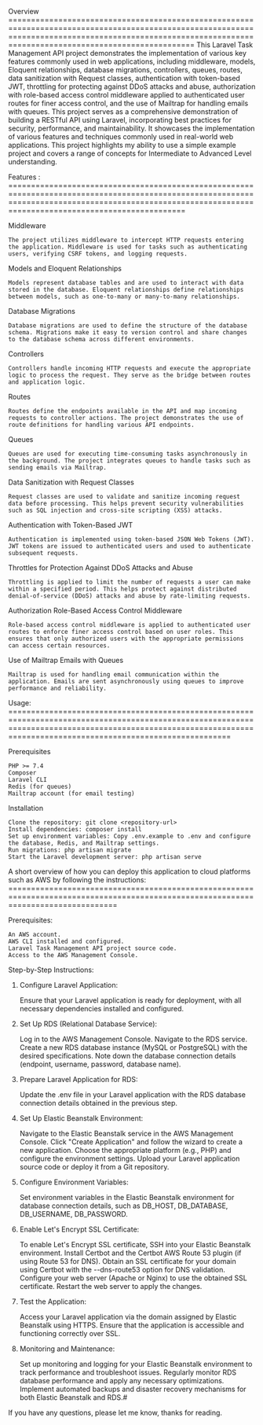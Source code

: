 Overview ===========================================================================================================================================================================================================
This Laravel Task Management API project demonstrates the implementation of various key features commonly used in web applications, including middleware, models, Eloquent relationships, database migrations, controllers, queues, routes, data sanitization with Request classes, authentication with token-based JWT, throttling for protecting against DDoS attacks and abuse, authorization with role-based access control middleware applied to authenticated user routes for finer access control, and the use of Mailtrap for handling emails with queues. This project serves as a comprehensive demonstration of building a RESTful API using Laravel, incorporating best practices for security, performance, and maintainability. It showcases the implementation of various features and techniques commonly used in real-world web applications. This project highlights my ability to use a simple example project and covers a range of concepts for Intermediate to Advanced Level understanding.

Features : =========================================================================================================================================================================================================

Middleware

    The project utilizes middleware to intercept HTTP requests entering the application. Middleware is used for tasks such as authenticating users, verifying CSRF tokens, and logging requests.

Models and Eloquent Relationships

    Models represent database tables and are used to interact with data stored in the database. Eloquent relationships define relationships between models, such as one-to-many or many-to-many relationships.

Database Migrations

    Database migrations are used to define the structure of the database schema. Migrations make it easy to version control and share changes to the database schema across different environments.

Controllers

    Controllers handle incoming HTTP requests and execute the appropriate logic to process the request. They serve as the bridge between routes and application logic.

Routes

    Routes define the endpoints available in the API and map incoming requests to controller actions. The project demonstrates the use of route definitions for handling various API endpoints.

Queues

    Queues are used for executing time-consuming tasks asynchronously in the background. The project integrates queues to handle tasks such as sending emails via Mailtrap.

Data Sanitization with Request Classes

    Request classes are used to validate and sanitize incoming request data before processing. This helps prevent security vulnerabilities such as SQL injection and cross-site scripting (XSS) attacks.

Authentication with Token-Based JWT

    Authentication is implemented using token-based JSON Web Tokens (JWT). JWT tokens are issued to authenticated users and used to authenticate subsequent requests.

Throttles for Protection Against DDoS Attacks and Abuse

    Throttling is applied to limit the number of requests a user can make within a specified period. This helps protect against distributed denial-of-service (DDoS) attacks and abuse by rate-limiting requests.

Authorization Role-Based Access Control Middleware

    Role-based access control middleware is applied to authenticated user routes to enforce finer access control based on user roles. This ensures that only authorized users with the appropriate permissions can access certain resources.

Use of Mailtrap Emails with Queues

    Mailtrap is used for handling email communication within the application. Emails are sent asynchronously using queues to improve performance and reliability.

Usage: ===================================================================================================================================================================================================================

Prerequisites

    PHP >= 7.4
    Composer
    Laravel CLI
    Redis (for queues)
    Mailtrap account (for email testing)

Installation

    Clone the repository: git clone <repository-url>
    Install dependencies: composer install
    Set up environment variables: Copy .env.example to .env and configure the database, Redis, and Mailtrap settings.
    Run migrations: php artisan migrate
    Start the Laravel development server: php artisan serve

    
A short overview of how you can deploy this application to cloud platforms such as AWS by following the instructions: ====================================================================================================================================

Prerequisites:

    An AWS account.
    AWS CLI installed and configured.
    Laravel Task Management API project source code.
    Access to the AWS Management Console.

Step-by-Step Instructions:
1. Configure Laravel Application:

    Ensure that your Laravel application is ready for deployment, with all necessary dependencies installed and configured.

2. Set Up RDS (Relational Database Service):

    Log in to the AWS Management Console.
    Navigate to the RDS service.
    Create a new RDS database instance (MySQL or PostgreSQL) with the desired specifications.
    Note down the database connection details (endpoint, username, password, database name).

3. Prepare Laravel Application for RDS:

    Update the .env file in your Laravel application with the RDS database connection details obtained in the previous step.

4. Set Up Elastic Beanstalk Environment:

    Navigate to the Elastic Beanstalk service in the AWS Management Console.
    Click "Create Application" and follow the wizard to create a new application.
    Choose the appropriate platform (e.g., PHP) and configure the environment settings.
    Upload your Laravel application source code or deploy it from a Git repository.

5. Configure Environment Variables:

    Set environment variables in the Elastic Beanstalk environment for database connection details, such as DB_HOST, DB_DATABASE, DB_USERNAME, DB_PASSWORD.

6. Enable Let's Encrypt SSL Certificate:

    To enable Let's Encrypt SSL certificate, SSH into your Elastic Beanstalk environment.
    Install Certbot and the Certbot AWS Route 53 plugin (if using Route 53 for DNS).
    Obtain an SSL certificate for your domain using Certbot with the --dns-route53 option for DNS validation.
    Configure your web server (Apache or Nginx) to use the obtained SSL certificate.
    Restart the web server to apply the changes.

7. Test the Application:

    Access your Laravel application via the domain assigned by Elastic Beanstalk using HTTPS.
    Ensure that the application is accessible and functioning correctly over SSL.

8. Monitoring and Maintenance:

    Set up monitoring and logging for your Elastic Beanstalk environment to track performance and troubleshoot issues.
    Regularly monitor RDS database performance and apply any necessary optimizations.
    Implement automated backups and disaster recovery mechanisms for both Elastic Beanstalk and RDS.#

If you have any questions, please let me know, thanks for reading.




